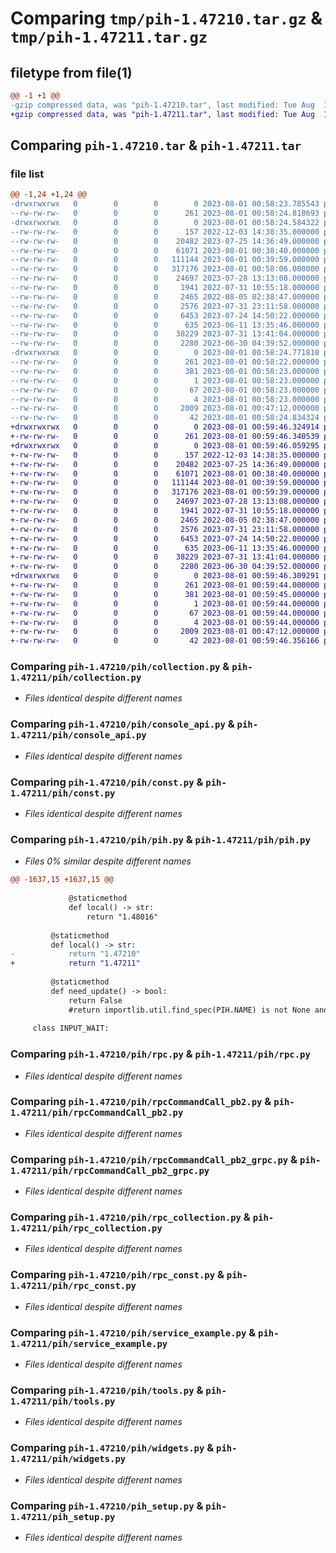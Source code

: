 # Comparing `tmp/pih-1.47210.tar.gz` & `tmp/pih-1.47211.tar.gz`

## filetype from file(1)

```diff
@@ -1 +1 @@
-gzip compressed data, was "pih-1.47210.tar", last modified: Tue Aug  1 00:58:24 2023, max compression
+gzip compressed data, was "pih-1.47211.tar", last modified: Tue Aug  1 00:59:46 2023, max compression
```

## Comparing `pih-1.47210.tar` & `pih-1.47211.tar`

### file list

```diff
@@ -1,24 +1,24 @@
-drwxrwxrwx   0        0        0        0 2023-08-01 00:58:23.785543 pih-1.47210/
--rw-rw-rw-   0        0        0      261 2023-08-01 00:58:24.818693 pih-1.47210/PKG-INFO
-drwxrwxrwx   0        0        0        0 2023-08-01 00:58:24.584322 pih-1.47210/pih/
--rw-rw-rw-   0        0        0      157 2022-12-03 14:38:35.000000 pih-1.47210/pih/__init__.py
--rw-rw-rw-   0        0        0    20482 2023-07-25 14:36:49.000000 pih-1.47210/pih/collection.py
--rw-rw-rw-   0        0        0    61071 2023-08-01 00:38:40.000000 pih-1.47210/pih/console_api.py
--rw-rw-rw-   0        0        0   111144 2023-08-01 00:39:59.000000 pih-1.47210/pih/const.py
--rw-rw-rw-   0        0        0   317176 2023-08-01 00:58:06.000000 pih-1.47210/pih/pih.py
--rw-rw-rw-   0        0        0    24697 2023-07-28 13:13:08.000000 pih-1.47210/pih/rpc.py
--rw-rw-rw-   0        0        0     1941 2022-07-31 10:55:18.000000 pih-1.47210/pih/rpcCommandCall_pb2.py
--rw-rw-rw-   0        0        0     2465 2022-08-05 02:38:47.000000 pih-1.47210/pih/rpcCommandCall_pb2_grpc.py
--rw-rw-rw-   0        0        0     2576 2023-07-31 23:11:58.000000 pih-1.47210/pih/rpc_collection.py
--rw-rw-rw-   0        0        0     6453 2023-07-24 14:50:22.000000 pih-1.47210/pih/rpc_const.py
--rw-rw-rw-   0        0        0      635 2023-06-11 13:35:46.000000 pih-1.47210/pih/service_example.py
--rw-rw-rw-   0        0        0    38229 2023-07-31 13:41:04.000000 pih-1.47210/pih/tools.py
--rw-rw-rw-   0        0        0     2280 2023-06-30 04:39:52.000000 pih-1.47210/pih/widgets.py
-drwxrwxrwx   0        0        0        0 2023-08-01 00:58:24.771818 pih-1.47210/pih.egg-info/
--rw-rw-rw-   0        0        0      261 2023-08-01 00:58:22.000000 pih-1.47210/pih.egg-info/PKG-INFO
--rw-rw-rw-   0        0        0      381 2023-08-01 00:58:23.000000 pih-1.47210/pih.egg-info/SOURCES.txt
--rw-rw-rw-   0        0        0        1 2023-08-01 00:58:23.000000 pih-1.47210/pih.egg-info/dependency_links.txt
--rw-rw-rw-   0        0        0       67 2023-08-01 00:58:23.000000 pih-1.47210/pih.egg-info/requires.txt
--rw-rw-rw-   0        0        0        4 2023-08-01 00:58:23.000000 pih-1.47210/pih.egg-info/top_level.txt
--rw-rw-rw-   0        0        0     2009 2023-08-01 00:47:12.000000 pih-1.47210/pih_setup.py
--rw-rw-rw-   0        0        0       42 2023-08-01 00:58:24.834324 pih-1.47210/setup.cfg
+drwxrwxrwx   0        0        0        0 2023-08-01 00:59:46.324914 pih-1.47211/
+-rw-rw-rw-   0        0        0      261 2023-08-01 00:59:46.340539 pih-1.47211/PKG-INFO
+drwxrwxrwx   0        0        0        0 2023-08-01 00:59:46.059295 pih-1.47211/pih/
+-rw-rw-rw-   0        0        0      157 2022-12-03 14:38:35.000000 pih-1.47211/pih/__init__.py
+-rw-rw-rw-   0        0        0    20482 2023-07-25 14:36:49.000000 pih-1.47211/pih/collection.py
+-rw-rw-rw-   0        0        0    61071 2023-08-01 00:38:40.000000 pih-1.47211/pih/console_api.py
+-rw-rw-rw-   0        0        0   111144 2023-08-01 00:39:59.000000 pih-1.47211/pih/const.py
+-rw-rw-rw-   0        0        0   317176 2023-08-01 00:59:39.000000 pih-1.47211/pih/pih.py
+-rw-rw-rw-   0        0        0    24697 2023-07-28 13:13:08.000000 pih-1.47211/pih/rpc.py
+-rw-rw-rw-   0        0        0     1941 2022-07-31 10:55:18.000000 pih-1.47211/pih/rpcCommandCall_pb2.py
+-rw-rw-rw-   0        0        0     2465 2022-08-05 02:38:47.000000 pih-1.47211/pih/rpcCommandCall_pb2_grpc.py
+-rw-rw-rw-   0        0        0     2576 2023-07-31 23:11:58.000000 pih-1.47211/pih/rpc_collection.py
+-rw-rw-rw-   0        0        0     6453 2023-07-24 14:50:22.000000 pih-1.47211/pih/rpc_const.py
+-rw-rw-rw-   0        0        0      635 2023-06-11 13:35:46.000000 pih-1.47211/pih/service_example.py
+-rw-rw-rw-   0        0        0    38229 2023-07-31 13:41:04.000000 pih-1.47211/pih/tools.py
+-rw-rw-rw-   0        0        0     2280 2023-06-30 04:39:52.000000 pih-1.47211/pih/widgets.py
+drwxrwxrwx   0        0        0        0 2023-08-01 00:59:46.309291 pih-1.47211/pih.egg-info/
+-rw-rw-rw-   0        0        0      261 2023-08-01 00:59:44.000000 pih-1.47211/pih.egg-info/PKG-INFO
+-rw-rw-rw-   0        0        0      381 2023-08-01 00:59:45.000000 pih-1.47211/pih.egg-info/SOURCES.txt
+-rw-rw-rw-   0        0        0        1 2023-08-01 00:59:44.000000 pih-1.47211/pih.egg-info/dependency_links.txt
+-rw-rw-rw-   0        0        0       67 2023-08-01 00:59:44.000000 pih-1.47211/pih.egg-info/requires.txt
+-rw-rw-rw-   0        0        0        4 2023-08-01 00:59:44.000000 pih-1.47211/pih.egg-info/top_level.txt
+-rw-rw-rw-   0        0        0     2009 2023-08-01 00:47:12.000000 pih-1.47211/pih_setup.py
+-rw-rw-rw-   0        0        0       42 2023-08-01 00:59:46.356166 pih-1.47211/setup.cfg
```

### Comparing `pih-1.47210/pih/collection.py` & `pih-1.47211/pih/collection.py`

 * *Files identical despite different names*

### Comparing `pih-1.47210/pih/console_api.py` & `pih-1.47211/pih/console_api.py`

 * *Files identical despite different names*

### Comparing `pih-1.47210/pih/const.py` & `pih-1.47211/pih/const.py`

 * *Files identical despite different names*

### Comparing `pih-1.47210/pih/pih.py` & `pih-1.47211/pih/pih.py`

 * *Files 0% similar despite different names*

```diff
@@ -1637,15 +1637,15 @@
             
             @staticmethod
             def local() -> str:
                 return "1.48016"  
 
         @staticmethod
         def local() -> str:
-            return "1.47210"
+            return "1.47211"
 
         @staticmethod
         def need_update() -> bool:
             return False
             #return importlib.util.find_spec(PIH.NAME) is not None and PIH.VERSION.local() < PIH.VERSION.remote()
     
     class INPUT_WAIT:
```

### Comparing `pih-1.47210/pih/rpc.py` & `pih-1.47211/pih/rpc.py`

 * *Files identical despite different names*

### Comparing `pih-1.47210/pih/rpcCommandCall_pb2.py` & `pih-1.47211/pih/rpcCommandCall_pb2.py`

 * *Files identical despite different names*

### Comparing `pih-1.47210/pih/rpcCommandCall_pb2_grpc.py` & `pih-1.47211/pih/rpcCommandCall_pb2_grpc.py`

 * *Files identical despite different names*

### Comparing `pih-1.47210/pih/rpc_collection.py` & `pih-1.47211/pih/rpc_collection.py`

 * *Files identical despite different names*

### Comparing `pih-1.47210/pih/rpc_const.py` & `pih-1.47211/pih/rpc_const.py`

 * *Files identical despite different names*

### Comparing `pih-1.47210/pih/service_example.py` & `pih-1.47211/pih/service_example.py`

 * *Files identical despite different names*

### Comparing `pih-1.47210/pih/tools.py` & `pih-1.47211/pih/tools.py`

 * *Files identical despite different names*

### Comparing `pih-1.47210/pih/widgets.py` & `pih-1.47211/pih/widgets.py`

 * *Files identical despite different names*

### Comparing `pih-1.47210/pih_setup.py` & `pih-1.47211/pih_setup.py`

 * *Files identical despite different names*

